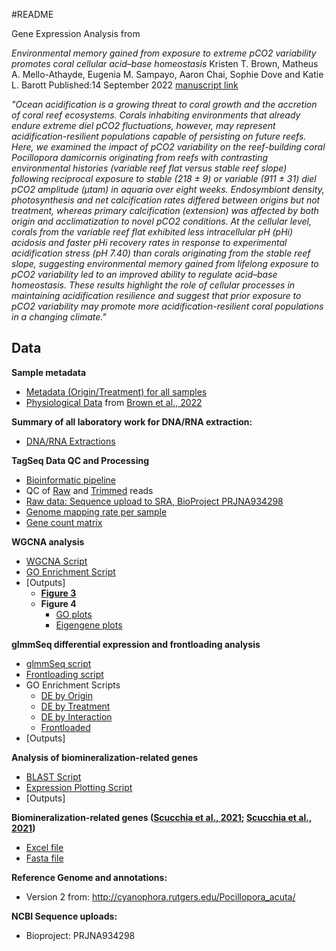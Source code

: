 #README

Gene Expression Analysis from 

_Environmental memory gained from exposure to extreme pCO2 variability promotes coral cellular acid–base homeostasis_
Kristen T. Brown, Matheus A. Mello-Athayde, Eugenia M. Sampayo, Aaron Chai, Sophie Dove and Katie L. Barott
Published:14 September 2022 [manuscript link](https://doi.org/10.1098/rspb.2022.0941)

_"Ocean acidification is a growing threat to coral growth and the accretion of coral reef ecosystems. Corals inhabiting environments that already endure extreme diel pCO2 fluctuations, however, may represent acidification-resilient populations capable of persisting on future reefs. Here, we examined the impact of pCO2 variability on the reef-building coral Pocillopora damicornis originating from reefs with contrasting environmental histories (variable reef flat versus stable reef slope) following reciprocal exposure to stable (218 ± 9) or variable (911 ± 31) diel pCO2 amplitude (μtam) in aquaria over eight weeks. Endosymbiont density, photosynthesis and net calcification rates differed between origins but not treatment, whereas primary calcification (extension) was affected by both origin and acclimatization to novel pCO2 conditions. At the cellular level, corals from the variable reef flat exhibited less intracellular pH (pHi) acidosis and faster pHi recovery rates in response to experimental acidification stress (pH 7.40) than corals originating from the stable reef slope, suggesting environmental memory gained from lifelong exposure to pCO2 variability led to an improved ability to regulate acid–base homeostasis. These results highlight the role of cellular processes in maintaining acidification resilience and suggest that prior exposure to pCO2 variability may promote more acidification-resilient coral populations in a changing climate."_

## Data

**Sample metadata**
- [Metadata (Origin/Treatment) for all samples](https://github.com/imkristenbrown/Heron-Pdam-gene-expression/blob/master/TagSeq_Submission/RNA%20Submission%20Sample%20List%20metadata.csv)
- [Physiological Data](https://github.com/imkristenbrown/Heron-Pdam-gene-expression/blob/master/BioInf/data/Heron%20pHi%20coral%20physiology%20and%20respirometry%20R_reduced.csv) from [Brown et al., 2022](https://royalsocietypublishing.org/doi/10.1098/rspb.2022.0941)

**Summary of all laboratory work for DNA/RNA extraction:**
- [DNA/RNA Extractions](https://github.com/imkristenbrown/Heron-Pdam-gene-expression/blob/master/Project-Summary-Barott-and-Brown-Pdam-RNA-DNA-Extractions.md)

**TagSeq Data QC and Processing**
- [Bioinformatic pipeline](https://github.com/imkristenbrown/Heron-Pdam-gene-expression/blob/master/BioInf/Heron-Pdam-gene-expression.md)   
- QC of [Raw](https://github.com/imkristenbrown/Heron-Pdam-gene-expression/tree/master/BioInf/data/raw_qc) and [Trimmed](https://github.com/imkristenbrown/Heron-Pdam-gene-expression/tree/master/BioInf/data/trimmed_qc) reads
- [Raw data: Sequence upload to SRA, BioProject PRJNA934298](https://www.ncbi.nlm.nih.gov/sra/PRJNA934298)
- [Genome mapping rate per sample](https://github.com/imkristenbrown/Heron-Pdam-gene-expression/blob/master/BioInf/TagSeq_Output/mapped_reads_counts_Pacuta.txt)
- [Gene count matrix](https://github.com/imkristenbrown/Heron-Pdam-gene-expression/blob/master/BioInf/TagSeq_Output/HeronPdam_gene_count_matrix.csv)

**WGCNA analysis**
- [WGCNA Script](https://github.com/imkristenbrown/Heron-Pdam-gene-expression/blob/master/BioInf/scripts/WGCNA/WGCNA.Rmd)
- [GO Enrichment Script](https://github.com/imkristenbrown/Heron-Pdam-gene-expression/blob/master/BioInf/scripts/WGCNA/GO%20analysis.Rmd)
- [Outputs]
  - [**Figure 3**](https://github.com/imkristenbrown/Heron-Pdam-gene-expression/blob/master/BioInf/output/WGCNA/Both_with%20phys%20and%20pHi_heatmap_new_row_clust.pdf)
  - **Figure 4**
    - [GO plots](https://github.com/imkristenbrown/Heron-Pdam-gene-expression/tree/master/BioInf/output/WGCNA/GO_analysis/Parent_by_mod)
    - [Eigengene plots]()

**glmmSeq differential expression and frontloading analysis**
- [glmmSeq script](https://github.com/imkristenbrown/Heron-Pdam-gene-expression/blob/master/BioInf/scripts/glmmSeq/analysis/glmmSeq.Rmd)
- [Frontloading script](https://github.com/imkristenbrown/Heron-Pdam-gene-expression/blob/master/BioInf/scripts/glmmSeq/analysis/Frontloading.Rmd)
- GO Enrichment Scripts
  - [DE by Origin](https://github.com/imkristenbrown/Heron-Pdam-gene-expression/blob/master/BioInf/scripts/glmmSeq/analysis/DEG_Enrich.Rmd)
  - [DE by Treatment](https://github.com/imkristenbrown/Heron-Pdam-gene-expression/blob/master/BioInf/scripts/glmmSeq/analysis/DEG_Trt_Enrich.Rmd)
  - [DE by Interaction](https://github.com/imkristenbrown/Heron-Pdam-gene-expression/blob/master/BioInf/scripts/glmmSeq/analysis/DEG_Int_Enrich.Rmd)
  - [Frontloaded](https://github.com/imkristenbrown/Heron-Pdam-gene-expression/blob/master/BioInf/scripts/glmmSeq/analysis/Frontloaded_Enrich.Rmd)
- [Outputs]

**Analysis of biomineralization-related genes**
- [BLAST Script](https://github.com/imkristenbrown/Heron-Pdam-gene-expression/blob/master/BioInf/scripts/glmmSeq/analysis/Biomineralization_Toolkit_Analysis.Rmd)
- [Expression Plotting Script](https://github.com/imkristenbrown/Heron-Pdam-gene-expression/blob/master/BioInf/scripts/WGCNA/Biomineralization-toolkit-expression.Rmd)
- [Outputs]

**Biomineralization-related genes ([Scucchia et al., 2021](https://doi.org/10.1111/gcb.15812); [Scucchia et al., 2021](https://doi.org/10.1098/rspb.2021.0328))**
- [Excel file](https://github.com/imkristenbrown/Heron-Pdam-gene-expression/blob/master/BioInf/data/Biomineralization_Toolkit_FScucchia/Biomineralization_Toolkit_FScucchia.xlsx)
- [Fasta file](https://github.com/imkristenbrown/Heron-Pdam-gene-expression/blob/master/BioInf/data/Biomineralization_Toolkit_FScucchia/Biomineralization_Toolkit_FScucchia.fasta)

**Reference Genome and annotations:**   
- Version 2 from: http://cyanophora.rutgers.edu/Pocillopora_acuta/

**NCBI Sequence uploads:**
- Bioproject: PRJNA934298  